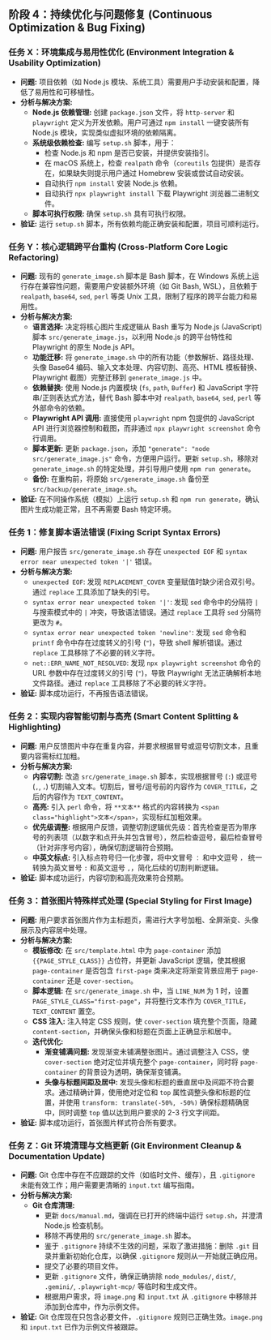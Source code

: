 ## 阶段 4：持续优化与问题修复 (Continuous Optimization & Bug Fixing)

### 任务 X：环境集成与易用性优化 (Environment Integration & Usability Optimization)
- **问题:** 项目依赖（如 Node.js 模块、系统工具）需要用户手动安装和配置，降低了易用性和可移植性。
- **分析与解决方案:**
    - **Node.js 依赖管理:** 创建 `package.json` 文件，将 `http-server` 和 `playwright` 定义为开发依赖。用户可通过 `npm install` 一键安装所有 Node.js 模块，实现类似虚拟环境的依赖隔离。
    - **系统级依赖检查:** 编写 `setup.sh` 脚本，用于：
        - 检查 Node.js 和 npm 是否已安装，并提供安装指引。
        - 在 macOS 系统上，检查 `realpath` 命令（`coreutils` 包提供）是否存在，如果缺失则提示用户通过 Homebrew 安装或尝试自动安装。
        - 自动执行 `npm install` 安装 Node.js 依赖。
        - 自动执行 `npx playwright install` 下载 Playwright 浏览器二进制文件。
    - **脚本可执行权限:** 确保 `setup.sh` 具有可执行权限。
- **验证:** 运行 `setup.sh` 脚本，所有依赖均能正确安装和配置，项目可顺利运行。

### 任务 Y：核心逻辑跨平台重构 (Cross-Platform Core Logic Refactoring)
- **问题:** 现有的 `generate_image.sh` 脚本是 Bash 脚本，在 Windows 系统上运行存在兼容性问题，需要用户安装额外环境（如 Git Bash, WSL），且依赖于 `realpath`, `base64`, `sed`, `perl` 等类 Unix 工具，限制了程序的跨平台能力和易用性。
- **分析与解决方案:**
    - **语言选择:** 决定将核心图片生成逻辑从 Bash 重写为 Node.js (JavaScript) 脚本 `src/generate_image.js`，以利用 Node.js 的跨平台特性和 Playwright 的原生 Node.js API。
    - **功能迁移:** 将 `generate_image.sh` 中的所有功能（参数解析、路径处理、头像 Base64 编码、输入文本处理、内容切割、高亮、HTML 模板替换、Playwright 截图）完整迁移到 `generate_image.js` 中。
    - **依赖替换:** 使用 Node.js 内置模块 (`fs`, `path`, `Buffer`) 和 JavaScript 字符串/正则表达式方法，替代 Bash 脚本中对 `realpath`, `base64`, `sed`, `perl` 等外部命令的依赖。
    - **Playwright API 调用:** 直接使用 `playwright` npm 包提供的 JavaScript API 进行浏览器控制和截图，而非通过 `npx playwright screenshot` 命令行调用。
    - **脚本更新:** 更新 `package.json`，添加 `"generate": "node src/generate_image.js"` 命令，方便用户运行。更新 `setup.sh`，移除对 `generate_image.sh` 的特定处理，并引导用户使用 `npm run generate`。
    - **备份:** 在重构前，将原始 `src/generate_image.sh` 备份至 `src/backup/generate_image.sh`。
- **验证:** 在不同操作系统（模拟）上运行 `setup.sh` 和 `npm run generate`，确认图片生成功能正常，且不再需要 Bash 特定环境。

### 任务 1：修复脚本语法错误 (Fixing Script Syntax Errors)
- **问题:** 用户报告 `src/generate_image.sh` 存在 `unexpected EOF` 和 `syntax error near unexpected token '|'` 错误。
- **分析与解决方案:**
    - `unexpected EOF`: 发现 `REPLACEMENT_COVER` 变量赋值时缺少闭合双引号。通过 `replace` 工具添加了缺失的引号。
    - `syntax error near unexpected token '|'`: 发现 `sed` 命令中的分隔符 `|` 与搜索模式中的 `|` 冲突，导致语法错误。通过 `replace` 工具将 `sed` 分隔符更改为 `#`。
    - `syntax error near unexpected token 'newline'`: 发现 `sed` 命令和 `printf` 命令中存在过度转义的引号 (`"`)，导致 shell 解析错误。通过 `replace` 工具移除了不必要的转义字符。
    - `net::ERR_NAME_NOT_RESOLVED`: 发现 `npx playwright screenshot` 命令的 URL 参数中存在过度转义的引号 (`"`)，导致 Playwright 无法正确解析本地文件路径。通过 `replace` 工具移除了不必要的转义字符。
- **验证:** 脚本成功运行，不再报告语法错误。

### 任务 2：实现内容智能切割与高亮 (Smart Content Splitting & Highlighting)
- **问题:** 用户反馈图片中存在重复内容，并要求根据冒号或逗号切割文本，且重要内容需标红加粗。
- **分析与解决方案:**
    - **内容切割:** 改造 `src/generate_image.sh` 脚本，实现根据冒号 (`:`) 或逗号 (`,`, `，`) 切割输入文本。切割后，冒号/逗号前的内容作为 `COVER_TITLE`，之后的内容作为 `TEXT_CONTENT`。
    - **高亮:** 引入 `perl` 命令，将 `**文本**` 格式的内容转换为 `<span class="highlight">文本</span>`，实现标红加粗效果。
    - **优先级调整:** 根据用户反馈，调整切割逻辑优先级：首先检查是否为带序号的列表项（以数字和点开头并包含冒号），然后检查逗号，最后检查冒号（针对非序号内容），确保切割逻辑符合预期。
    - **中英文标点:** 引入标点符号归一化步骤，将中文冒号 `：` 和中文逗号 `，` 统一转换为英文冒号 `:` 和英文逗号 `,`，简化后续的切割判断逻辑。
- **验证:** 脚本成功运行，内容切割和高亮效果符合预期。

### 任务 3：首张图片特殊样式处理 (Special Styling for First Image)
- **问题:** 用户要求首张图片作为主标题页，需进行大字号加粗、全屏渐变、头像展示及内容居中处理。
- **分析与解决方案:**
    - **模板修改:** 在 `src/template.html` 中为 `page-container` 添加 `{{PAGE_STYLE_CLASS}}` 占位符，并更新 JavaScript 逻辑，使其根据 `page-container` 是否包含 `first-page` 类来决定将渐变背景应用于 `page-container` 还是 `cover-section`。
    - **脚本逻辑:** 在 `src/generate_image.sh` 中，当 `LINE_NUM` 为 1 时，设置 `PAGE_STYLE_CLASS="first-page"`，并将整行文本作为 `COVER_TITLE`，`TEXT_CONTENT` 置空。
    - **CSS 注入:** 注入特定 CSS 规则，使 `cover-section` 填充整个页面，隐藏 `content-section`，并确保头像和标题在页面上正确显示和居中。
    - **迭代优化:**
        - **渐变铺满问题:** 发现渐变未铺满整张图片。通过调整注入 CSS，使 `cover-section` 绝对定位并填充整个 `page-container`，同时将 `page-container` 的背景设为透明，确保渐变铺满。
        - **头像与标题间距及居中:** 发现头像和标题的垂直居中及间距不符合要求。通过精确计算，使用绝对定位和 `top` 属性调整头像和标题的位置，并使用 `transform: translate(-50%, -50%)` 确保标题精确居中，同时调整 `top` 值以达到用户要求的 2-3 行文字间距。
- **验证:** 脚本成功运行，首张图片样式符合所有要求。

### 任务 Z：Git 环境清理与文档更新 (Git Environment Cleanup & Documentation Update)
- **问题:** Git 仓库中存在不应跟踪的文件（如临时文件、缓存），且 `.gitignore` 未能有效工作；用户需要更清晰的 `input.txt` 编写指南。
- **分析与解决方案:**
    - **Git 仓库清理:**
        - 更新 `docs/manual.md`，强调在已打开的终端中运行 `setup.sh`，并澄清 Node.js 检查机制。
        - 移除不再使用的 `src/generate_image.sh` 脚本。
        - 鉴于 `.gitignore` 持续不生效的问题，采取了激进措施：删除 `.git` 目录并重新初始化仓库，以确保 `.gitignore` 规则从一开始就正确应用。
        - 提交了必要的项目文件。
        - 更新 `.gitignore` 文件，确保正确排除 `node_modules/`, `dist/`, `.gemini/`, `.playwright-mcp/` 等临时和生成文件。
        - 根据用户需求，将 `image.png` 和 `input.txt` 从 `.gitignore` 中移除并添加到仓库中，作为示例文件。
- **验证:** Git 仓库现在只包含必要文件，`.gitignore` 规则已正确生效。`image.png` 和 `input.txt` 已作为示例文件被跟踪。